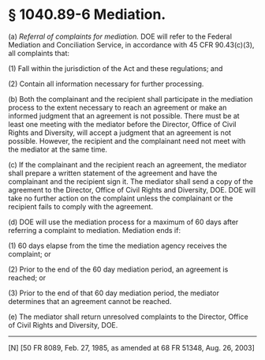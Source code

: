 # § 1040.89-6   Mediation.

(a) *Referral of complaints for mediation.* DOE will refer to the Federal Mediation and Conciliation Service, in accordance with 45 CFR 90.43(c)(3), all complaints that:


(1) Fall within the jurisdiction of the Act and these regulations; and


(2) Contain all information necessary for further processing.


(b) Both the complainant and the recipient shall participate in the mediation process to the extent necessary to reach an agreement or make an informed judgment that an agreement is not possible. There must be at least one meeting with the mediator before the Director, Office of Civil Rights and Diversity, will accept a judgment that an agreement is not possible. However, the recipient and the complainant need not meet with the mediator at the same time.


(c) If the complainant and the recipient reach an agreement, the mediator shall prepare a written statement of the agreement and have the complainant and the recipient sign it. The mediator shall send a copy of the agreement to the Director, Office of Civil Rights and Diversity, DOE. DOE will take no further action on the complaint unless the complainant or the recipient fails to comply with the agreement.


(d) DOE will use the mediation process for a maximum of 60 days after referring a complaint to mediation. Mediation ends if:


(1) 60 days elapse from the time the mediation agency receives the complaint; or


(2) Prior to the end of the 60 day mediation period, an agreement is reached; or


(3) Prior to the end of that 60 day mediation period, the mediator determines that an agreement cannot be reached.


(e) The mediator shall return unresolved complaints to the Director, Office of Civil Rights and Diversity, DOE.



---

[N] [50 FR 8089, Feb. 27, 1985, as amended at 68 FR 51348, Aug. 26, 2003]




